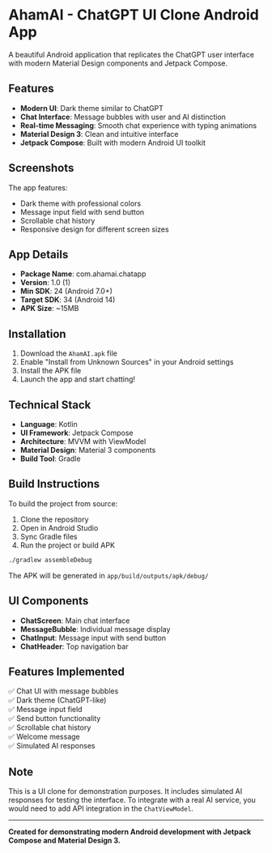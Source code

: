 # AhamAI - ChatGPT UI Clone Android App

A beautiful Android application that replicates the ChatGPT user interface with modern Material Design components and Jetpack Compose.

## Features

- **Modern UI**: Dark theme similar to ChatGPT
- **Chat Interface**: Message bubbles with user and AI distinction
- **Real-time Messaging**: Smooth chat experience with typing animations
- **Material Design 3**: Clean and intuitive interface
- **Jetpack Compose**: Built with modern Android UI toolkit

## Screenshots

The app features:
- Dark theme with professional colors
- Message input field with send button
- Scrollable chat history
- Responsive design for different screen sizes

## App Details

- **Package Name**: com.ahamai.chatapp
- **Version**: 1.0 (1)
- **Min SDK**: 24 (Android 7.0+)
- **Target SDK**: 34 (Android 14)
- **APK Size**: ~15MB

## Installation

1. Download the `AhamAI.apk` file
2. Enable "Install from Unknown Sources" in your Android settings
3. Install the APK file
4. Launch the app and start chatting!

## Technical Stack

- **Language**: Kotlin
- **UI Framework**: Jetpack Compose
- **Architecture**: MVVM with ViewModel
- **Material Design**: Material 3 components
- **Build Tool**: Gradle

## Build Instructions

To build the project from source:

1. Clone the repository
2. Open in Android Studio
3. Sync Gradle files
4. Run the project or build APK

```bash
./gradlew assembleDebug
```

The APK will be generated in `app/build/outputs/apk/debug/`

## UI Components

- **ChatScreen**: Main chat interface
- **MessageBubble**: Individual message display
- **ChatInput**: Message input with send button
- **ChatHeader**: Top navigation bar

## Features Implemented

✅ Chat UI with message bubbles  
✅ Dark theme (ChatGPT-like)  
✅ Message input field  
✅ Send button functionality  
✅ Scrollable chat history  
✅ Welcome message  
✅ Simulated AI responses  

## Note

This is a UI clone for demonstration purposes. It includes simulated AI responses for testing the interface. To integrate with a real AI service, you would need to add API integration in the `ChatViewModel`.

---

**Created for demonstrating modern Android development with Jetpack Compose and Material Design 3.**
